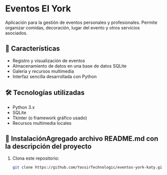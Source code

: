 # Eventos El York

Aplicación para la gestión de eventos personales y profesionales. Permite organizar comidas, decoración, lugar del evento y otros servicios asociados.

## 📌 Características

- Registro y visualización de eventos
- Almacenamiento de datos en una base de datos SQLite
- Galería y recursos multimedia
- Interfaz sencilla desarrollada con Python

## 🛠 Tecnologías utilizadas

- Python 3.x
- SQLite
- Tkinter (o framework gráfico usado)
- Recursos multimedia locales

## 🚀 InstalaciónAgregado archivo README.md con la descripción del proyecto

1. Clona este repositorio:
   ```bash
   git clone https://github.com/YassirTechnologic/eventos-york-katy.git

